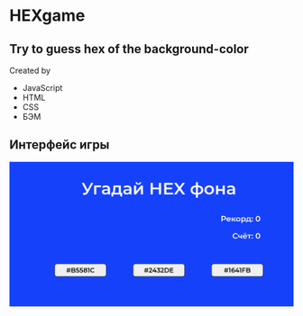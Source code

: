 # HEXgame
## Try to guess hex of the background-color
Created by
<ul>
  <li>JavaScript</li>
  <li>HTML</li>
  <li>CSS</li>
  <li>БЭМ</li>
</ul>

## Интерфейс игры
![Image alt](https://github.com/Shinimah/HEXgame/blob/master/HEXgame.png)
